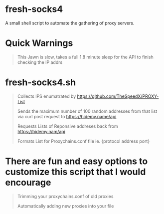 # fresh-socks4
A small shell script to automate the gathering of proxy servers.

# Quick Warnings 
> This Jawn is slow, takes a full 1.8 minute sleep for the API to finish checking the IP addrs 
>
>

# fresh-socks4.sh
> Collects IPS enumatrated by https://github.com/TheSpeedX/PROXY-List
> 
> Sends the maximum number of 100 random addresses from that list via curl post request to https://hidemy.name/api
> 
> Requests Lists of Reponsive addreses back from https://hidemy.nam/api
> 
> Formats List for Proxychains.conf file ie. {protocol address port}

# There are fun and easy options to customize this script that I would encourage 
 > Trimming your proxychains.conf of old proxies
 > 
 > Automatically adding new proxies into your file
